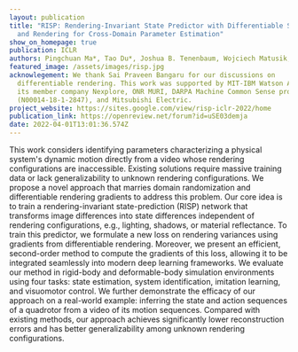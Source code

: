 ```yaml
---
layout: publication
title: "RISP: Rendering-Invariant State Predictor with Differentiable Simulation
  and Rendering for Cross-Domain Parameter Estimation"
show_on_homepage: true
publication: ICLR
authors: Pingchuan Ma*, Tao Du*, Joshua B. Tenenbaum, Wojciech Matusik, Chuang Gan
featured_image: /assets/images/risp.jpg
acknowlegement: We thank Sai Praveen Bangaru for our discussions on
  differentiable rendering. This work was supported by MIT-IBM Watson AI Lab and
  its member company Nexplore, ONR MURI, DARPA Machine Common Sense program, ONR
  (N00014-18-1-2847), and Mitsubishi Electric.
project_website: https://sites.google.com/view/risp-iclr-2022/home
publication_link: https://openreview.net/forum?id=uSE03demja
date: 2022-04-01T13:01:36.574Z
---
```

This work considers identifying parameters characterizing a physical system's dynamic motion directly from a video whose rendering configurations are inaccessible. Existing solutions require massive training data or lack generalizability to unknown rendering configurations. We propose a novel approach that marries domain randomization and differentiable rendering gradients to address this problem. Our core idea is to train a rendering-invariant state-prediction (RISP) network that transforms image differences into state differences independent of rendering configurations, e.g., lighting, shadows, or material reflectance. To train this predictor, we formulate a new loss on rendering variances using gradients from differentiable rendering. Moreover, we present an efficient, second-order method to compute the gradients of this loss, allowing it to be integrated seamlessly into modern deep learning frameworks. We evaluate our method in rigid-body and deformable-body simulation environments using four tasks: state estimation, system identification, imitation learning, and visuomotor control. We further demonstrate the efficacy of our approach on a real-world example: inferring the state and action sequences of a quadrotor from a video of its motion sequences. Compared with existing methods, our approach achieves significantly lower reconstruction errors and has better generalizability among unknown rendering configurations.